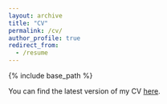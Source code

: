 ```yaml
---
layout: archive
title: "CV"
permalink: /cv/
author_profile: true
redirect_from:
  - /resume
---
```


{% include base_path %}

You can find the latest version of my CV [here](https://www.dropbox.com/scl/fi/xbh52jv1vv5hy85ujtwfg/MANZI_CV_2024.pdf?rlkey=txyiawq9h5ubcs2loknkvy5xn&st=cdkr05hz&dl=0).




